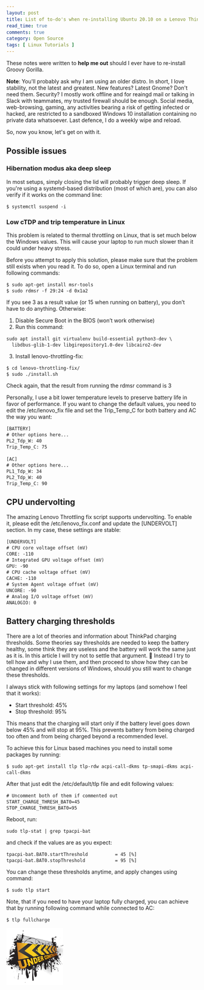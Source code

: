```yaml
---
layout: post
title: List of to-do's when re-installing Ubuntu 20.10 on a Lenovo ThinkPad X1 Carbon Gen 8
read_time: true
comments: true
category: Open Source 
tags: [ Linux Tutorials ]
---
```


These notes were written to **help me out** should I ever have to re-install Groovy Gorilla. 

**Note**: You'll probably ask why I am using an older distro. In short, I love stability, not the latest and greatest. New features? Latest Gnome? Don't need them. Security? I mostly work offline and for reaingd mail or talking in Slack with teammates, my trusted firewall should be enough. Social media, web-browsing, gaming, any activities bearing a risk of getting infected or hacked, are restricted to a sandboxed Windows 10 installation containing no private data whatsoever. Last defence, I do a weekly wipe and reload.

So, now you know, let's get on with it.

<!--- <img src="/assets/groovy-gorilla.jpg" width="360"> --->

## Possible issues

### Hibernation modus aka deep sleep

In most setups, simply closing the lid will probably trigger deep sleep. If you're using a systemd-based distribution (most of which are), you can also verify if it works on the command line:
```
$ systemctl suspend -i
```
### Low cTDP and trip temperature in Linux

This problem is related to thermal throttling on Linux, that is set much below the Windows values. This will cause your laptop to run much slower than it could under heavy stress.

Before you attempt to apply this solution, please make sure that the problem still exists when you read it. To do so, open a Linux terminal and run following commands:
```
$ sudo apt-get install msr-tools
$ sudo rdmsr -f 29:24 -d 0x1a2
```
If you see 3 as a result value (or 15 when running on battery), you don’t have to do anything. Otherwise:
1. Disable Secure Boot in the BIOS (won’t work otherwise)
2. Run this command:
```
sudo apt install git virtualenv build-essential python3-dev \
  libdbus-glib-1-dev libgirepository1.0-dev libcairo2-dev
```
3. Install lenovo-throttling-fix:
```
$ cd lenovo-throttling-fix/
$ sudo ./install.sh
```
Check again, that the result from running the rdmsr command is 3

Personally, I use a bit lower temperature levels to preserve battery life in favor of performance. If you want to change the default values, you need to edit the /etc/lenovo_fix file and set the Trip_Temp_C for both battery and AC the way you want:
```
[BATTERY]
# Other options here...
PL2_Tdp_W: 40
Trip_Temp_C: 75

[AC]
# Other options here...
PL1_Tdp_W: 34
PL2_Tdp_W: 40
Trip_Temp_C: 90
```
## CPU undervolting

The amazing Lenovo Throttling fix script supports undervolting. To enable it, please edit the /etc/lenovo_fix.conf and update the [UNDERVOLT] section. In my case, these settings are stable:

```
[UNDERVOLT]
# CPU core voltage offset (mV)
CORE: -110
# Integrated GPU voltage offset (mV)
GPU: -90
# CPU cache voltage offset (mV)
CACHE: -110
# System Agent voltage offset (mV)
UNCORE: -90
# Analog I/O voltage offset (mV)
ANALOGIO: 0
```
## Battery charging thresholds

There are a lot of theories and information about ThinkPad charging thresholds. Some theories say thresholds are needed to keep the battery healthy, some think they are useless and the battery will work the same just as it is. In this article I will try not to settle that argument. 🙂 Instead I try to tell how and why I use them, and then proceed to show how they can be changed in different versions of Windows, should you still want to change these thresholds.

I always stick with following settings for my laptops (and somehow I feel that it works):

- Start threshold: 45%
- Stop threshold: 95%

This means that the charging will start only if the battery level goes down below 45% and will stop at 95%. This prevents battery from being charged too often and from being charged beyond a recommended level.

To achieve this for Linux based machines you need to install some packages by running:

```
$ sudo apt-get install tlp tlp-rdw acpi-call-dkms tp-smapi-dkms acpi-call-dkms
```
After that just edit the /etc/default/tlp file and edit following values:
```
# Uncomment both of them if commented out
START_CHARGE_THRESH_BAT0=45
STOP_CHARGE_THRESH_BAT0=95
```
Reboot, run:
```
sudo tlp-stat | grep tpacpi-bat
```
and check if the values are as you expect:
```
tpacpi-bat.BAT0.startThreshold          = 45 [%]
tpacpi-bat.BAT0.stopThreshold           = 95 [%]
```
You can change these thresholds anytime, and apply changes using command:
```
$ sudo tlp start
```
Note, that if you need to have your laptop fully charged, you can achieve that by running following command while connected to AC:
```
$ tlp fullcharge
```
![](/assets/under-construction.png)
